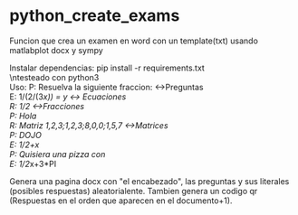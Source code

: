 # python_create_exams
Funcion que crea un examen en word con un template(txt) usando matlabplot docx y sympy

Instalar dependencias:
pip install -r requirements.txt
<br/>
\ntesteado con python3
<br/>
Uso:
P: Resuelva la siguiente fraccion:            <->Preguntas
<br/>
E: 1/(2/(3*x)) = y                            <-> Ecuaciones
<br/>
R: 1/2                                        <->Fracciones
<br/>
P: Hola
<br/>
R: Matriz 1,2,3;1,2,3;8,0,0;1,5,7             <->Matrices
<br/>
P: DOJO
<br/>
E: 1/2+x
<br/>
P: Quisiera una pizza con 
<br/>
E: 1/2*x+3*PI

Genera una pagina docx con "el encabezado", las preguntas y sus literales (posibles respuestas) aleatorialente. Tambien genera un codigo qr (Respuestas en el orden que aparecen en el documento+1).
